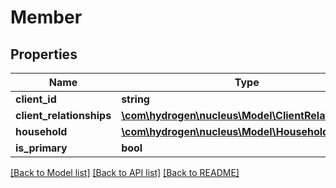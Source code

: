 # Member

## Properties
Name | Type | Description | Notes
------------ | ------------- | ------------- | -------------
**client_id** | **string** | clientId | 
**client_relationships** | [**\com\hydrogen\nucleus\Model\ClientRelationship[]**](ClientRelationship.md) |  | [optional] 
**household** | [**\com\hydrogen\nucleus\Model\Household**](Household.md) |  | [optional] 
**is_primary** | **bool** | isPrimary | [optional] 

[[Back to Model list]](../README.md#documentation-for-models) [[Back to API list]](../README.md#documentation-for-api-endpoints) [[Back to README]](../README.md)


